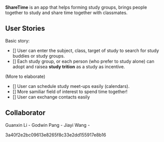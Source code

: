 **ShareTime** is an app that helps forming study groups, brings people together to study and share
time together with classmates. 

## User Stories
Basic story:
- [] User can enter the subject, class, target of study to search for study buddies or study groups.
- [] Each study group, or each person (who prefer to study alone) can adopt and raisea **study trition** as 
a study as incentive.

(More to elaborate)
- [] User can schedule study meet-ups easily (calendars).
- [] More samiliar field of interest to spend time together!
- [] User can exchange contacts easily

## Collaborator

Guanxin Li -
Godwin Pang - 
Jiayi Wang -

 3a40f2e2bc09613e8265f8c33e2dd155917e8b16
